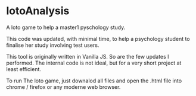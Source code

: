 # lotoAnalysis
A loto game to help a master1 pyschology study.
 
This code was updated, with minimal time, to help a psychology student to finalise her study involving test users.

This tool is originally written in Vanilla JS. So are the few updates I performed.
The internal code is not ideal, but for a very short project at least efficient.

To run The loto game, just downalod all files and open the .html file into chrome / firefox or any moderne web browser.

